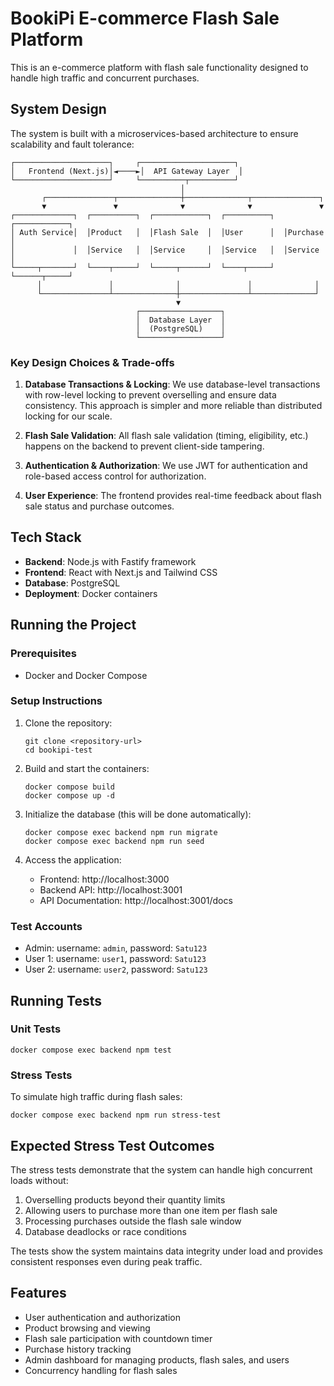 # BookiPi E-commerce Flash Sale Platform

This is an e-commerce platform with flash sale functionality designed to handle high traffic and concurrent purchases.

## System Design

The system is built with a microservices-based architecture to ensure scalability and fault tolerance:

```
┌─────────────────────┐     ┌─────────────────────┐
│   Frontend (Next.js)│◄────►│  API Gateway Layer  │
└─────────────────────┘     └──────────┬──────────┘
                                      │
       ┌───────────────┬──────────────┼──────────────┬───────────────┐
       ▼               ▼              ▼              ▼               ▼
┌─────────────┐  ┌──────────┐  ┌────────────┐  ┌──────────┐  ┌────────────┐
│ Auth Service│  │Product   │  │Flash Sale  │  │User      │  │Purchase    │
│             │  │Service   │  │Service     │  │Service   │  │Service     │
└─────┬───────┘  └────┬─────┘  └─────┬──────┘  └────┬─────┘  └──────┬─────┘
      │               │              │               │              │
      └───────────────┴──────────────┼───────────────┴──────────────┘
                                     ▼
                            ┌──────────────────┐
                            │  Database Layer  │
                            │  (PostgreSQL)    │
                            └──────────────────┘
```

### Key Design Choices & Trade-offs

1. **Database Transactions & Locking**: We use database-level transactions with row-level locking to prevent overselling and ensure data consistency. This approach is simpler and more reliable than distributed locking for our scale.

2. **Flash Sale Validation**: All flash sale validation (timing, eligibility, etc.) happens on the backend to prevent client-side tampering.

3. **Authentication & Authorization**: We use JWT for authentication and role-based access control for authorization.

4. **User Experience**: The frontend provides real-time feedback about flash sale status and purchase outcomes.

## Tech Stack

- **Backend**: Node.js with Fastify framework
- **Frontend**: React with Next.js and Tailwind CSS
- **Database**: PostgreSQL
- **Deployment**: Docker containers

## Running the Project

### Prerequisites

- Docker and Docker Compose

### Setup Instructions

1. Clone the repository:
   ```
   git clone <repository-url>
   cd bookipi-test
   ```

2. Build and start the containers:
   ```
   docker compose build
   docker compose up -d
   ```

3. Initialize the database (this will be done automatically):
   ```
   docker compose exec backend npm run migrate
   docker compose exec backend npm run seed
   ```

4. Access the application:
   - Frontend: http://localhost:3000
   - Backend API: http://localhost:3001
   - API Documentation: http://localhost:3001/docs

### Test Accounts

- Admin: username: `admin`, password: `Satu123`
- User 1: username: `user1`, password: `Satu123`
- User 2: username: `user2`, password: `Satu123`

## Running Tests

### Unit Tests
```
docker compose exec backend npm test
```

### Stress Tests
To simulate high traffic during flash sales:
```
docker compose exec backend npm run stress-test
```

## Expected Stress Test Outcomes

The stress tests demonstrate that the system can handle high concurrent loads without:

1. Overselling products beyond their quantity limits
2. Allowing users to purchase more than one item per flash sale
3. Processing purchases outside the flash sale window
4. Database deadlocks or race conditions

The tests show the system maintains data integrity under load and provides consistent responses even during peak traffic.

## Features

- User authentication and authorization
- Product browsing and viewing
- Flash sale participation with countdown timer
- Purchase history tracking
- Admin dashboard for managing products, flash sales, and users
- Concurrency handling for flash sales
